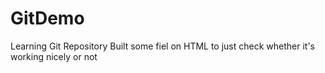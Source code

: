 # GitDemo
Learning Git Repository
Built some fiel on HTML to just check whether it's working nicely or not

